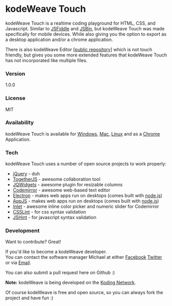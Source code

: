 # kodeWeave Touch
kodeWeave Touch is a realtime coding playground for HTML, CSS, and Javascript. Similar to [JSFiddle](http://jsfiddle.net/) and [JSBin](http://jsbin.com/), but kodeWeave Touch was made specifically for mobile devices. While also giving you the option to export as a desktop application and/or a chrome application.

There is also kodeWeave Editor [[public repository]](https://github.com/mikethedj4/kodeWeave) which is not touch friendly, but gives you some more extended features that kodeWeave Touch has not incorporated like multiple files.

### Version
1.0.0

### License
MIT

### Availability
kodeWeave Touch is available for [Windows](http://sourceforge.net/projects/kodeweave/files/v1/kodeWeaveTouch-win.zip/download), [Mac](http://sourceforge.net/projects/kodeweave/files/latest/download?source=navbar), [Linux](http://sourceforge.net/projects/kodeweave/files/v1/kodeWeaveTouch-lin.tar.gz/download) and as a [Chrome](https://chrome.google.com/webstore/detail/kodeweave-touch/blcgppajmopfndnmegepihhkilaejipf) Application.

### Tech
kodeWeave Touch uses a number of open source projects to work properly:

* [jQuery](http://jquery.com/) - duh
* [TogetherJS](https://togetherjs.com/) - awesome collaboration tool
* [JQWidgets](http://www.jqwidgets.com/jquery-widgets-demo/demos/jqxsplitter/index.htm#demos/jqxsplitter/nested-splitters.htm) - awesome plugin for resizable columns 
* [Codemirror](http://codemirror.net/) - awesome web-based text editor
* [Electron](http://electron.atom.io/) - makes web apps run on desktops (comes built with [node.js](http://nodejs.org/))
* [AppJS](http://appjs.com/) - makes web apps run on desktops (comes built with [node.js](http://nodejs.org/))
* [Inlet](https://github.com/enjalot/Inlet) - awesome inline color picker and numeric slider for Codemirror
* [CSSLint](http://csslint.net/) - for css syntax validation
* [JSHint](http://jslint.com/) - for javascript syntax validation

### Development

Want to contribute? Great!  

If you'd like to become a kodeWeave developer.  
You can contact the software manager Michael at either [Facebook](http://facebook.com/mikethedj4) [Twitter](http://twitter.com/mikethedj4) or via [Email](mailto:mikethedj4@yahoo.com).

You can also submit a pull request here on Github :)

**Note:** kodeWeave is being developed on the [Koding Network](https://koding.com/R/mikethedj4). 

Of course kodeWeave is free and open source, so you can always fork the project and have fun :)
